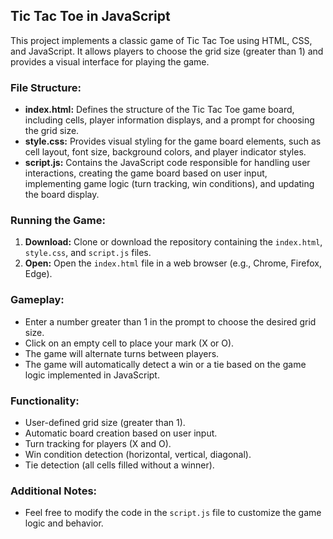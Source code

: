 ## Tic Tac Toe in JavaScript

This project implements a classic game of Tic Tac Toe using HTML, CSS, and JavaScript. It allows players to choose the grid size (greater than 1) and provides a visual interface for playing the game.

### File Structure:

* **index.html:** Defines the structure of the Tic Tac Toe game board, including cells, player information displays, and a prompt for choosing the grid size.
* **style.css:** Provides visual styling for the game board elements, such as cell layout, font size, background colors, and player indicator styles.
* **script.js:** Contains the JavaScript code responsible for handling user interactions, creating the game board based on user input, implementing game logic (turn tracking, win conditions), and updating the board display.

### Running the Game:

1. **Download:** Clone or download the repository containing the `index.html`, `style.css`, and `script.js` files.
2. **Open:** Open the `index.html` file in a web browser (e.g., Chrome, Firefox, Edge).

### Gameplay:

* Enter a number greater than 1 in the prompt to choose the desired grid size.
* Click on an empty cell to place your mark (X or O).
* The game will alternate turns between players.
* The game will automatically detect a win or a tie based on the game logic implemented in JavaScript.

### Functionality:

* User-defined grid size (greater than 1).
* Automatic board creation based on user input.
* Turn tracking for players (X and O).
* Win condition detection (horizontal, vertical, diagonal).
* Tie detection (all cells filled without a winner).



### Additional Notes:

* Feel free to modify the code in the `script.js` file to customize the game logic and behavior.

